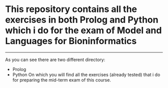 # This repository contains all the exercises in both Prolog and Python which i do for the exam of Model and Languages for Bioninformatics
---
As you can see there are two different directory:
- Prolog 
- Python
On which you will find all the exercises (already tested) that i do for preparing the mid-term exam of this course.
